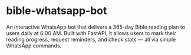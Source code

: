# bible-whatsapp-bot
An interactive WhatsApp bot that delivers a 365-day Bible reading plan to users daily at 6:00 AM. Built with FastAPI, it allows users to mark their reading progress, request reminders, and check stats — all via simple WhatsApp commands.
